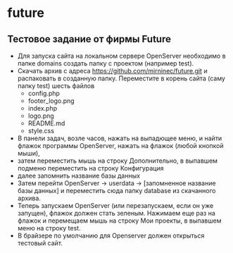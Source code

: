 # future
## Тестовое задание от фирмы Future

* Для запуска сайта на локальном сервере OpenServer необходимо в папке domains создать папку с проектом (например test). 
* Скачать архив с адреса https://github.com/mirninec/future.git и распаковать в созданную папку. Переместите в корень сайта (саму папку test) шесть файлов
  - config.php
  - footer_logo.png
  - index.php
  - logo.png
  - README.md
  - style.css
* В панели задач, возле часов, нажать на выпадющее меню, и найти флажок программы OpenServer, нажать на флажок (любой кнопкой мыши), 
* затем переместить мышь на строку Дополнительно, в выпавшем подменю переместить на строку Конфигурация
* далее запомнить название базы данных
* Затем перейти OpenServer -> userdata -> [запомненное название базы данных] и переместить сюда папку database из скачанного архива.
* Теперь запускаем OpenServer (или перезапускаем, если он уже запущен), флажок должен стать зеленым. Нажимаем еще раз на флажок и перемещаем мышь на строку Мои проекты, в выпавшем
меню на строку test.
* В брайзере по умолчанию для Openserver должен открыться тестовый сайт.
